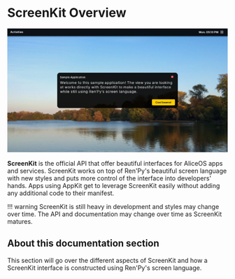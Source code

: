 # ScreenKit Overview

![ScreenKit sample](../images/ui/landing.png)

**ScreenKit** is the official API that offer beautiful interfaces for AliceOS apps and services. ScreenKit works on top of Ren'Py's beautiful screen language with new styles and puts more control of the interface into developers' hands. Apps using AppKit get to leverage ScreenKit easily without adding any additional code to their manifest.

!!! warning
    ScreenKit is still heavy in development and styles may change over time. The API and documentation may change over time as ScreenKit matures.
    
## About this documentation section

This section will go over the different aspects of ScreenKit and how a ScreenKit interface is constructed using Ren'Py's screen language.